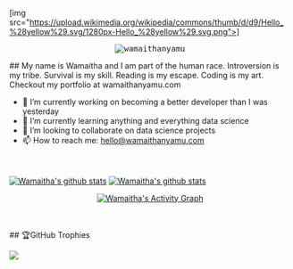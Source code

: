 [img src="https://upload.wikimedia.org/wikipedia/commons/thumb/d/d9/Hello_%28yellow%29.svg/1280px-Hello_%28yellow%29.svg.png">]
<p align = "center"> <samp> <img src = https://komarev.com/ghpvc/?username=wamaithanyamu alt = wamaithanyamu /> </samp> </p>
## My name is Wamaitha and I am part of the human race. Introversion is my tribe. Survival is my skill. Reading is my escape. Coding is my art. Checkout my portfolio at wamaithanyamu.com

- 🔭 I’m currently working on becoming a better developer than I was yesterday
- 🌱 I’m currently learning anything and everything data science
- 👯 I’m looking to collaborate on data science projects
- 📫 How to reach me: hello@wamaithanyamu.com


<br />
<br />
<a href="https://github.com/wamaithanyamu">
 <img align="center" src="https://github-readme-stats.vercel.app/api/top-langs/?username=wamaithanyamu&hide=jupyter%20notebook&show_icons=true&theme=radical" alt="Wamaitha's github stats"/></a>

<a href="https://github.com/wamaithanyamu">
 <img align="center" src="https://github-readme-stats.vercel.app/api?username=wamaithanyamu&theme=onedark" alt="Wamaitha's github stats"/></a>
 
 
<p align="center">
<a href="https://github.com/wamaithaNyamu/github-readme-activity-graph"><img alt="Wamaitha's Activity Graph" src="https://activity-graph.herokuapp.com/graph?username=wamaithaNyamu&bg_color=1F222E&color=F8D866&line=D9E650&point=FFFFFF&hide_border=true" /></a>
  </p>
<br><br>
## 🏆GitHub Trophies

![](https://github-profile-trophy.vercel.app/?username=wamaithanyamu&theme=oldie&no-frame=true&no-bg=true&margin-w=4)

<br><br/>
